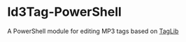 # Id3Tag-PowerShell

A PowerShell module for editing MP3 tags based on [TagLib](/../../../../mono/TagLib)

